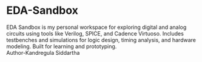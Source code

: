 # EDA-Sandbox
EDA Sandbox is my personal workspace for exploring digital and analog circuits using tools like Verilog, SPICE, and Cadence Virtuoso. Includes testbenches and simulations for logic design, timing analysis, and hardware modeling. Built for learning and prototyping.
<br>
Author-Kandregula Siddartha
